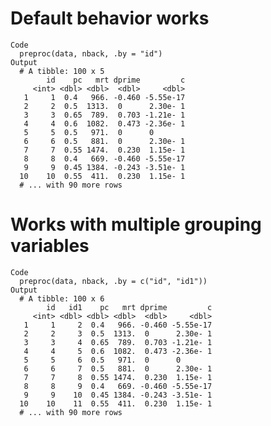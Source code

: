 # Default behavior works

    Code
      preproc(data, nback, .by = "id")
    Output
      # A tibble: 100 x 5
            id    pc   mrt dprime         c
         <int> <dbl> <dbl>  <dbl>     <dbl>
       1     1  0.4   966. -0.460 -5.55e-17
       2     2  0.5  1313.  0      2.30e- 1
       3     3  0.65  789.  0.703 -1.21e- 1
       4     4  0.6  1082.  0.473 -2.36e- 1
       5     5  0.5   971.  0      0       
       6     6  0.5   881.  0      2.30e- 1
       7     7  0.55 1474.  0.230  1.15e- 1
       8     8  0.4   669. -0.460 -5.55e-17
       9     9  0.45 1384. -0.243 -3.51e- 1
      10    10  0.55  411.  0.230  1.15e- 1
      # ... with 90 more rows

# Works with multiple grouping variables

    Code
      preproc(data, nback, .by = c("id", "id1"))
    Output
      # A tibble: 100 x 6
            id   id1    pc   mrt dprime         c
         <int> <dbl> <dbl> <dbl>  <dbl>     <dbl>
       1     1     2  0.4   966. -0.460 -5.55e-17
       2     2     3  0.5  1313.  0      2.30e- 1
       3     3     4  0.65  789.  0.703 -1.21e- 1
       4     4     5  0.6  1082.  0.473 -2.36e- 1
       5     5     6  0.5   971.  0      0       
       6     6     7  0.5   881.  0      2.30e- 1
       7     7     8  0.55 1474.  0.230  1.15e- 1
       8     8     9  0.4   669. -0.460 -5.55e-17
       9     9    10  0.45 1384. -0.243 -3.51e- 1
      10    10    11  0.55  411.  0.230  1.15e- 1
      # ... with 90 more rows

